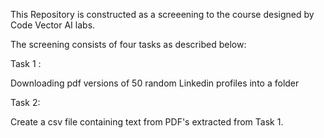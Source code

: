This Repository is constructed as a screeening to the course designed by Code Vector AI labs.

The screening consists of four tasks as described below:

Task 1 :

Downloading pdf versions of 50 random Linkedin profiles into a folder

Task 2:

Create a csv file containing text from PDF's extracted from Task 1.
